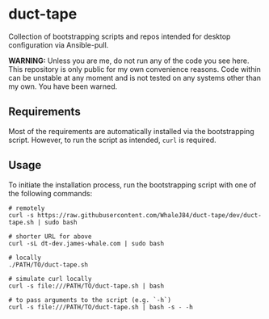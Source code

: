 # duct-tape

Collection of bootstrapping scripts and repos intended for desktop configuration via Ansible-pull.

**WARNING:** Unless you are me, do not run any of the code you see here.
This repository is only public for my own convenience reasons.
Code within can be unstable at any moment and is not tested on any systems other than my own.
You have been warned.

## Requirements

Most of the requirements are automatically installed via the bootstrapping script.
However, to run the script as intended, `curl` is required.

## Usage

To initiate the installation process, run the bootstrapping script with one of the following commands:

```shell
# remotely
curl -s https://raw.githubusercontent.com/WhaleJ84/duct-tape/dev/duct-tape.sh | sudo bash

# shorter URL for above
curl -sL dt-dev.james-whale.com | sudo bash

# locally
./PATH/TO/duct-tape.sh

# simulate curl locally
curl -s file:///PATH/TO/duct-tape.sh | bash

# to pass arguments to the script (e.g. `-h`)
curl -s file:///PATH/TO/duct-tape.sh | bash -s - -h
```
